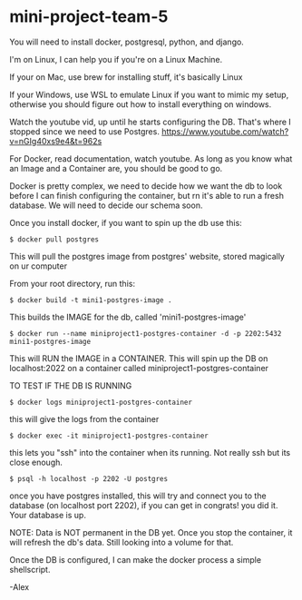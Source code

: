 # mini-project-team-5


You will need to install docker, postgresql, python, and django.


I'm on Linux, I can help you if you're on a Linux Machine.

If your on Mac, use brew for installing stuff, it's basically Linux

If your Windows, use WSL to emulate Linux if you want to mimic my setup, otherwise you should figure out how to install everything on windows.

Watch the youtube vid, up until he starts configuring the DB. That's where I stopped since we need to use Postgres.
https://www.youtube.com/watch?v=nGIg40xs9e4&t=962s

For Docker, read documentation, watch youtube. As long as you know what an Image and a Container are, you should be good to go.

Docker is pretty complex, we need to decide how we want the db to look before I can finish configuring the container, but rn it's able to run a fresh database. We will need to decide our schema soon.


Once you install docker, if you want to spin up the db use this:


```
$ docker pull postgres
```
This will pull the postgres image from postgres' website, stored magically on ur computer

From your root directory, run this:

```
$ docker build -t mini1-postgres-image .
```
This builds the IMAGE for the db, called 'mini1-postgres-image'

```
$ docker run --name miniproject1-postgres-container -d -p 2202:5432 mini1-postgres-image
```
This will RUN the IMAGE in a CONTAINER. This will spin up the DB on localhost:2022 on a container called miniproject1-postgres-container

TO TEST IF THE DB IS RUNNING

```
$ docker logs miniproject1-postgres-container
```
this will give the logs from the container


```
$ docker exec -it miniproject1-postgres-container    
```
this lets you "ssh" into the container when its running. Not really ssh but its close enough.

```
$ psql -h localhost -p 2202 -U postgres 
```
once you have postgres installed, this will try and connect you to the database (on localhost port 2202), if you can get in congrats! you did it. Your database is up.

NOTE: Data is NOT permanent in the DB yet. Once you stop the container, it will refresh the db's data. Still looking into a volume for that.

Once the DB is configured, I can make the docker process a simple shellscript.

-Alex
